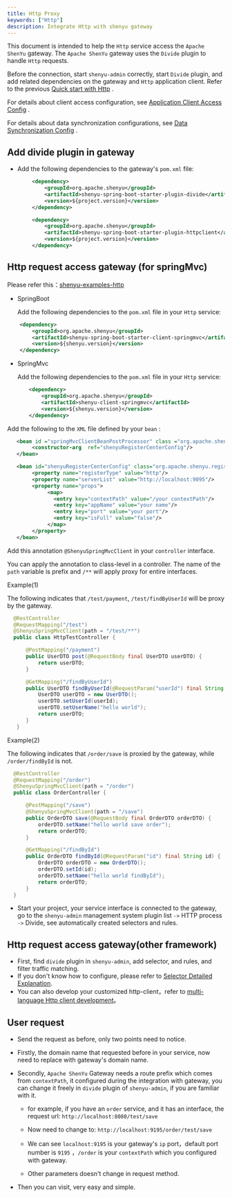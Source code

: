 ```yaml
---
title: Http Proxy
keywords: ["Http"]
description: Integrate Http with shenyu gateway
---
```



This document is intended to help the `Http` service access the `Apache ShenYu` gateway. The `Apache ShenYu` gateway uses the `Divide` plugin to handle `Http` requests.

Before the connection, start `shenyu-admin` correctly, start `Divide` plugin, and add related dependencies on the gateway and `Http` application client. Refer to the previous [Quick start with Http](../quick-start/quick-start-http) .

For details about client access configuration, see [Application Client Access Config](./register-center-access) .

For details about data synchronization configurations, see [Data Synchronization Config](./use-data-sync) .

## Add divide plugin in gateway

* Add the following dependencies to the gateway's `pom.xml` file:


```xml
        <dependency>
            <groupId>org.apache.shenyu</groupId>
            <artifactId>shenyu-spring-boot-starter-plugin-divide</artifactId>
            <version>${project.version}</version>
        </dependency>

        <dependency>
            <groupId>org.apache.shenyu</groupId>
            <artifactId>shenyu-spring-boot-starter-plugin-httpclient</artifactId>
            <version>${project.version}</version>
        </dependency>
```



## Http request access gateway (for springMvc)


Please refer this：[shenyu-examples-http](https://github.com/apache/incubator-shenyu/tree/v2.4.0/shenyu-examples/shenyu-examples-http)


* SpringBoot

  Add the following dependencies to the `pom.xml` file in your `Http` service:

```xml
    <dependency>
        <groupId>org.apache.shenyu</groupId>
        <artifactId>shenyu-spring-boot-starter-client-springmvc</artifactId>
        <version>${shenyu.version}</version>
    </dependency>
 ```


* SpringMvc

  Add the following dependencies to the `pom.xml` file in your `Http` service:

```xml
       <dependency>
           <groupId>org.apache.shenyu</groupId>
           <artifactId>shenyu-client-springmvc</artifactId>
           <version>${shenyu.version}</version>
       </dependency>
 ```

Add the following to the `XML` file defined by your `bean` :


 ```xml
    <bean id ="springMvcClientBeanPostProcessor" class ="org.apache.shenyu.client.springmvc.init.SpringMvcClientBeanPostProcessor">
         <constructor-arg  ref="shenyuRegisterCenterConfig"/>
    </bean>

    <bean id="shenyuRegisterCenterConfig" class="org.apache.shenyu.register.common.config.ShenyuRegisterCenterConfig">
         <property name="registerType" value="http"/>
         <property name="serverList" value="http://localhost:9095"/>
         <property name="props">
              <map>
                <entry key="contextPath" value="/your contextPath"/>
                <entry key="appName" value="your name"/>
                <entry key="port" value="your port"/>
                <entry key="isFull" value="false"/>
              </map>
         </property>
    </bean>
```


Add this annotation `@ShenyuSpringMvcClient` in your `controller` interface.

You can apply the annotation to class-level in a controller. The name of the `path` variable is prefix and `/**` will apply proxy for entire interfaces.


Example(1)

The following indicates that `/test/payment`, `/test/findByUserId` will be proxy by the gateway.

```java
  @RestController
  @RequestMapping("/test")
  @ShenyuSpringMvcClient(path = "/test/**")
  public class HttpTestController {

      @PostMapping("/payment")
      public UserDTO post(@RequestBody final UserDTO userDTO) {
          return userDTO;
      }

      @GetMapping("/findByUserId")
      public UserDTO findByUserId(@RequestParam("userId") final String userId) {
          UserDTO userDTO = new UserDTO();
          userDTO.setUserId(userId);
          userDTO.setUserName("hello world");
          return userDTO;
      }
   }
```



Example(2)


The following indicates that `/order/save` is proxied by the gateway, while `/order/findById` is not.


```java
  @RestController
  @RequestMapping("/order")
  @ShenyuSpringMvcClient(path = "/order")
  public class OrderController {

      @PostMapping("/save")
      @ShenyuSpringMvcClient(path = "/save")
      public OrderDTO save(@RequestBody final OrderDTO orderDTO) {
          orderDTO.setName("hello world save order");
          return orderDTO;
      }

      @GetMapping("/findById")
      public OrderDTO findById(@RequestParam("id") final String id) {
          OrderDTO orderDTO = new OrderDTO();
          orderDTO.setId(id);
          orderDTO.setName("hello world findById");
          return orderDTO;
      }
  }
```

* Start your project, your service interface is connected to the gateway, go to the `shenyu-admin` management system plugin list `->` HTTP process `->` Divide, see automatically created selectors and rules.


## Http request access gateway(other framework)

* First, find `divide` plugin in `shenyu-admin`, add selector, and rules, and filter traffic matching.
* If you don't know how to configure, please refer to [Selector Detailed Explanation](../user-guide/admin-usage/selector-and-rule).
* You can also develop your customized http-client，refer to [multi-language Http client development](../developer/developer-shenyu-client)。

## User request

* Send the request as before, only two points need to notice.
* Firstly, the domain name that requested before in your service, now need to replace with gateway's domain name.
* Secondly, `Apache ShenYu` Gateway needs a route prefix which comes from `contextPath`, it configured during the integration with gateway, you can change it freely in `divide` plugin of `shenyu-admin`, if you are familiar with it.
  * for example, if you have an `order` service, and it has an interface, the request url: `http://localhost:8080/test/save`

  * Now need to change to:  `http://localhost:9195/order/test/save`

  * We can see `localhost:9195` is your gateway's `ip` port，default port number is `9195` ，`/order` is your `contextPath` which you configured with gateway.

  * Other parameters doesn't change in request method.


* Then you can visit, very easy and simple.

